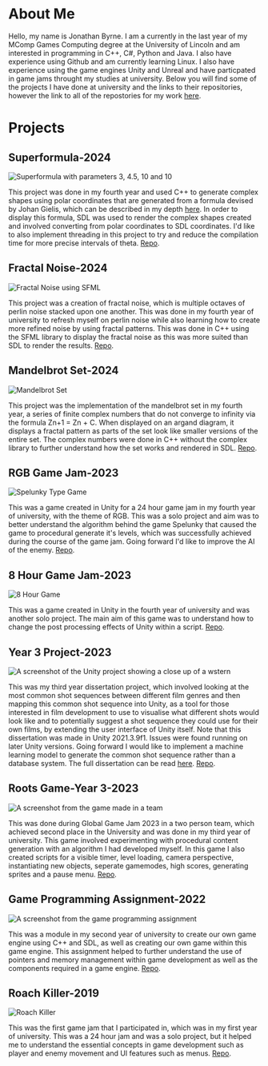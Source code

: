 # About Me
Hello, my name is Jonathan Byrne. I am a currently in the last year of my MComp Games Computing degree at the University of Lincoln and am interested in programming in C++, C#, Python and Java. I also have experience using Github and am currently learning Linux. I also have experience using the game engines Unity and Unreal and have particpated in game jams throught my studies at university. Below you will find some of the projects I have done at university and the links to their repositories, however the link to all of the repostories for my work [here](https://github.com/JonBYR).

# Projects

## Superformula-2024
![Superformula with parameters 3, 4.5, 10 and 10](/assets/SuperformulaWeb.png)

This project was done in my fourth year and used C++ to generate complex shapes using polar coordinates that are generated from a formula devised by Johan Gielis, which can be described in my depth [here](https://en.wikipedia.org/wiki/Superformula). In order to display this formula, SDL was used to render the complex shapes created and involved converting from polar coordinates to SDL coordinates. I'd like to also implement threading in this project to try and reduce the compilation time for more precise intervals of theta. [Repo](https://github.com/JonBYR/Superformula).

## Fractal Noise-2024
![Fractal Noise using SFML](/assets/Fractal.png)

This project was a creation of fractal noise, which is multiple octaves of perlin noise stacked upon one another. This was done in my fourth year of university to refresh myself on perlin noise while also learning how to create more refined noise by using fractal patterns. This was done in C++ using the SFML library to display the fractal noise as this was more suited than SDL to render the results. [Repo](https://github.com/JonBYR/Fractal-Noise).

## Mandelbrot Set-2024
![Mandelbrot Set](/assets/Mandelbrot.png)

This project was the implementation of the mandelbrot set in my fourth year, a series of finite complex numbers that do not converge to infinity via the formula Zn+1 = Zn + C. When displayed on an argand diagram, it displays a fractal pattern as parts of the set look like smaller versions of the entire set. The complex numbers were done in C++ without the complex library to further understand how the set works and rendered in SDL. [Repo](https://github.com/JonBYR/MandelbrotSet).

## RGB Game Jam-2023
![Spelunky Type Game](/assets/RGBGameScreenshot.png)

This was a game created in Unity for a 24 hour game jam in my fourth year of university, with the theme of RGB. This was a solo project and aim was to better understand the algorithm behind the game Spelunky that caused the game to procedural generate it's levels, which was successfully achieved during the course of the game jam. Going forward I'd like to improve the AI of the enemy. [Repo](https://github.com/JonBYR/RGB-Game-Jam).

## 8 Hour Game Jam-2023
![8 Hour Game](/assets/8HourGameJam2023.png)

This was a game created in Unity in the fourth year of university and was another solo project. The main aim of this game was to understand how to change the post processing effects of Unity within a script. [Repo](https://github.com/JonBYR/8HourGameJam2023/tree/main).

## Year 3 Project-2023
![A screenshot of the Unity project showing a close up of a wstern](/assets/Year3Project.png)

This was my third year dissertation project, which involved looking at the most common shot sequences between different film genres and then mapping this common shot sequence into Unity, as a tool for those interested in film development to use to visualise what different shots would look like and to potentially suggest a shot sequence they could use for their own films, by extending the user interface of Unity itself. Note that this dissertation was made in Unity 2021.3.9f1. Issues were found running on later Unity versions. Going forward I would like to implement a machine learning model to generate the common shot sequence rather than a database system. The full dissertation can be read [here](/assets/Year3ProjectPDF.pdf). [Repo](https://github.com/JonBYR/Year3Project).

## Roots Game-Year 3-2023
![A screenshot from the game made in a team](/assets/RootsGame.png)

This was done during Global Game Jam 2023 in a two person team, which achieved second place in the University and was done in my third year of university. This game involved experimenting with procedural content generation with an algorithm I had developed myself. In this game I also created scripts for a visible timer, level loading, camera perspective, instantiating new objects, seperate gamemodes, high scores, generating sprites and a pause menu. [Repo](https://github.com/JonBYR/RootsGame/tree/main).

## Game Programming Assignment-2022
![A screenshot from the game programming assignment](/assets/GameProgramming.png)

This was a module in my second year of university to create our own game engine using C++ and SDL, as well as creating our own game within this game engine. This assignment helped to further understand the use of pointers and memory management within game development as well as the components required in a game engine. [Repo](https://github.com/JonBYR/GameProgrammingAssignment).

## Roach Killer-2019
![Roach Killer](/assets/RoachKiller.png)

This was the first game jam that I participated in, which was in my first year of university. This was a 24 hour jam and was a solo project, but it helped me to understand the essential concepts in game development such as player and enemy movement and UI features such as menus. [Repo](https://github.com/JonBYR/Roach-Killer).
